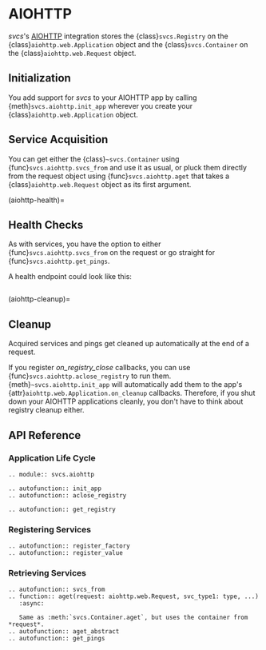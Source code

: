 # AIOHTTP

*svcs*'s [AIOHTTP](https://docs.aiohttp.org/) integration stores the {class}`svcs.Registry` on the {class}`aiohttp.web.Application` object and the {class}`svcs.Container` on the {class}`aiohttp.web.Request` object.


## Initialization

You add support for *svcs* to your AIOHTTP app by calling {meth}`svcs.aiohttp.init_app` wherever you create your {class}`aiohttp.web.Application` object.


## Service Acquisition

You can get either the {class}`~svcs.Container` using {func}`svcs.aiohttp.svcs_from` and use it as usual, or pluck them directly from the request object using {func}`svcs.aiohttp.aget` that takes a {class}`aiohttp.web.Request` object as its first argument.

(aiohttp-health)=

## Health Checks

As with services, you have the option to either {func}`svcs.aiohttp.svcs_from` on the request or go straight for {func}`svcs.aiohttp.get_pings`.

A health endpoint could look like this:

```{literalinclude} ../examples/health_check_aiohttp.py
```

(aiohttp-cleanup)=

## Cleanup

Acquired services and pings get cleaned up automatically at the end of a request.

If you register *on_registry_close* callbacks, you can use {func}`svcs.aiohttp.aclose_registry` to run them.
{meth}`~svcs.aiohttp.init_app` will automatically add them to the app's {attr}`aiohttp.web.Application.on_cleanup` callbacks.
Therefore, if you shut down your AIOHTTP applications cleanly, you don't have to think about registry cleanup either.


## API Reference

### Application Life Cycle

```{eval-rst}
.. module:: svcs.aiohttp

.. autofunction:: init_app
.. autofunction:: aclose_registry

.. autofunction:: get_registry
```


### Registering Services

```{eval-rst}
.. autofunction:: register_factory
.. autofunction:: register_value
```

### Retrieving Services

```{eval-rst}
.. autofunction:: svcs_from
.. function:: aget(request: aiohttp.web.Request, svc_type1: type, ...)
   :async:

   Same as :meth:`svcs.Container.aget`, but uses the container from *request*.
.. autofunction:: aget_abstract
.. autofunction:: get_pings
```
